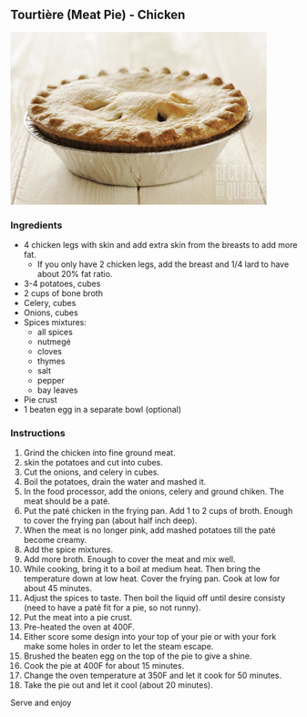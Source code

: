 ## Tourtière (Meat Pie) - Chicken

![Picture](../img/meat_pie.jpeg)


### Ingredients

- 4 chicken legs with skin and add extra skin from the breasts to add more fat. 
	- If you only have 2 chicken legs, add the breast and 1/4 lard to have about 20% fat ratio. 
- 3-4 potatoes, cubes
- 2 cups of bone broth
- Celery, cubes
- Onions, cubes
- Spices mixtures: 
	- all spices
	- nutmegé
	- cloves
	- thymes
	- salt
	- pepper
	- bay leaves
- Pie crust
- 1 beaten egg in a separate bowl (optional)

### Instructions

1. Grind the chicken into fine ground meat. 
2. skin the potatoes and cut into cubes.
2. Cut the onions, and celery in cubes. 
3. Boil the potatoes, drain the water and mashed it. 
4. In the food processor, add the onions, celery and ground chiken. The meat should be a paté.
5. Put the paté chicken in the frying pan. Add 1 to 2 cups of broth. Enough to cover the frying pan (about half inch deep). 
6. When the meat is no longer pink, add mashed potatoes till the paté become creamy. 
7. Add the spice mixtures. 
8. Add more broth. Enough to cover the meat and mix well. 
9. While cooking, bring it to a boil at medium heat. Then bring the temperature down at low heat. Cover the frying pan. Cook at low for about 45 minutes. 
10. Adjust the spices to taste. Then boil the liquid off until desire consisty (need to have a paté fit for a pie, so not runny). 
11. Put the meat into a pie crust. 
12. Pre-heated the oven at 400F.
12. Either score some design into your top of your pie or with your fork make some holes in order to let the steam escape. 
13. Brushed the beaten egg on the top of the pie to give a shine. 
14. Cook the pie at 400F for about 15 minutes. 
15. Change the oven temperature at 350F and let it cook for 50 minutes. 
16. Take the pie out and let it cool (about 20 minutes). 

Serve and enjoy
